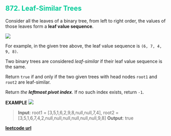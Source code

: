 <h2 style="color:#0C9;">872. Leaf-Similar Trees</h2>

Consider all the leaves of a binary tree, from left to right order, the values of those leaves form a **leaf value sequence**.

<img src="https://s3-lc-upload.s3.amazonaws.com/uploads/2018/07/16/tree.png"></img>

For example, in the given tree above, the leaf value sequence is `(6, 7, 4, 9, 8)`.

Two binary trees are considered *leaf-similar* if their leaf value sequence is the same.

Return `true` if and only if the two given trees with head nodes `root1` and `root2` are leaf-similar.

Return *the **leftmost pivot index***. If no such index exists, return `-1`.

**EXAMPLE**
<img src="https://assets.leetcode.com/uploads/2020/09/03/leaf-similar-1.jpg"></img>
>**Input**: root1 = [3,5,1,6,2,9,8,null,null,7,4], root2 = [3,5,1,6,7,4,2,null,null,null,null,null,null,9,8]
**Output**: true

**[leetcode url](https://leetcode.com/problems/leaf-similar-trees/description)**
